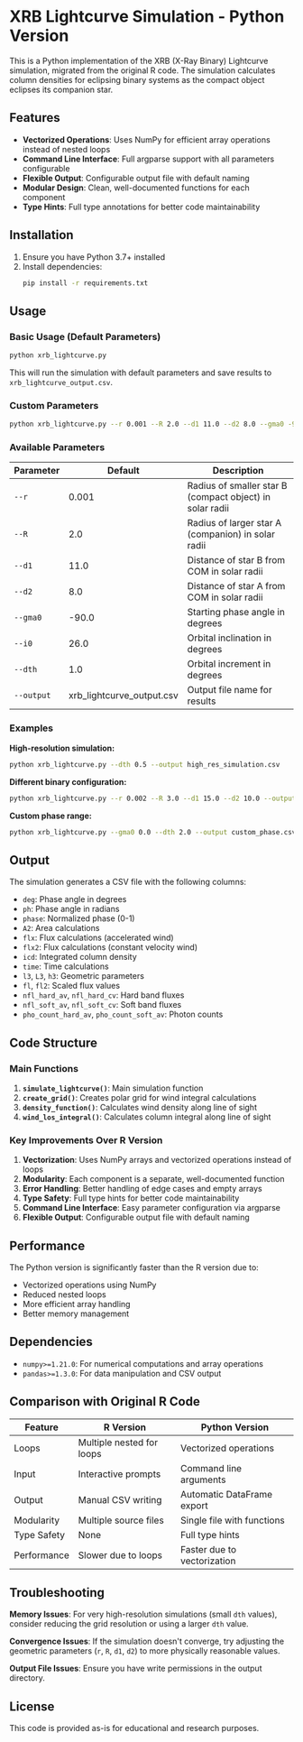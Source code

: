 # XRB Lightcurve Simulation - Python Version

This is a Python implementation of the XRB (X-Ray Binary) Lightcurve simulation, migrated from the original R code. The simulation calculates column densities for eclipsing binary systems as the compact object eclipses its companion star.

## Features

- **Vectorized Operations**: Uses NumPy for efficient array operations instead of nested loops
- **Command Line Interface**: Full argparse support with all parameters configurable
- **Flexible Output**: Configurable output file with default naming
- **Modular Design**: Clean, well-documented functions for each component
- **Type Hints**: Full type annotations for better code maintainability

## Installation

1. Ensure you have Python 3.7+ installed
2. Install dependencies:
   ```bash
   pip install -r requirements.txt
   ```

## Usage

### Basic Usage (Default Parameters)

```bash
python xrb_lightcurve.py
```

This will run the simulation with default parameters and save results to `xrb_lightcurve_output.csv`.

### Custom Parameters

```bash
python xrb_lightcurve.py --r 0.001 --R 2.0 --d1 11.0 --d2 8.0 --gma0 -90.0 --i0 26.0 --dth 1.0 --output my_results.csv
```

### Available Parameters

| Parameter | Default | Description |
|-----------|---------|-------------|
| `--r` | 0.001 | Radius of smaller star B (compact object) in solar radii |
| `--R` | 2.0 | Radius of larger star A (companion) in solar radii |
| `--d1` | 11.0 | Distance of star B from COM in solar radii |
| `--d2` | 8.0 | Distance of star A from COM in solar radii |
| `--gma0` | -90.0 | Starting phase angle in degrees |
| `--i0` | 26.0 | Orbital inclination in degrees |
| `--dth` | 1.0 | Orbital increment in degrees |
| `--output` | xrb_lightcurve_output.csv | Output file name for results |

### Examples

**High-resolution simulation:**
```bash
python xrb_lightcurve.py --dth 0.5 --output high_res_simulation.csv
```

**Different binary configuration:**
```bash
python xrb_lightcurve.py --r 0.002 --R 3.0 --d1 15.0 --d2 10.0 --output large_binary.csv
```

**Custom phase range:**
```bash
python xrb_lightcurve.py --gma0 0.0 --dth 2.0 --output custom_phase.csv
```

## Output

The simulation generates a CSV file with the following columns:

- `deg`: Phase angle in degrees
- `ph`: Phase angle in radians
- `phase`: Normalized phase (0-1)
- `A2`: Area calculations
- `flx`: Flux calculations (accelerated wind)
- `flx2`: Flux calculations (constant velocity wind)
- `icd`: Integrated column density
- `time`: Time calculations
- `l3`, `L3`, `h3`: Geometric parameters
- `fl`, `fl2`: Scaled flux values
- `nfl_hard_av`, `nfl_hard_cv`: Hard band fluxes
- `nfl_soft_av`, `nfl_soft_cv`: Soft band fluxes
- `pho_count_hard_av`, `pho_count_soft_av`: Photon counts

## Code Structure

### Main Functions

1. **`simulate_lightcurve()`**: Main simulation function
2. **`create_grid()`**: Creates polar grid for wind integral calculations
3. **`density_function()`**: Calculates wind density along line of sight
4. **`wind_los_integral()`**: Calculates column integral along line of sight

### Key Improvements Over R Version

1. **Vectorization**: Uses NumPy arrays and vectorized operations instead of loops
2. **Modularity**: Each component is a separate, well-documented function
3. **Error Handling**: Better handling of edge cases and empty arrays
4. **Type Safety**: Full type hints for better code maintainability
5. **Command Line Interface**: Easy parameter configuration via argparse
6. **Flexible Output**: Configurable output file with default naming

## Performance

The Python version is significantly faster than the R version due to:
- Vectorized operations using NumPy
- Reduced nested loops
- More efficient array handling
- Better memory management

## Dependencies

- `numpy>=1.21.0`: For numerical computations and array operations
- `pandas>=1.3.0`: For data manipulation and CSV output

## Comparison with Original R Code

| Feature | R Version | Python Version |
|---------|-----------|----------------|
| Loops | Multiple nested for loops | Vectorized operations |
| Input | Interactive prompts | Command line arguments |
| Output | Manual CSV writing | Automatic DataFrame export |
| Modularity | Multiple source files | Single file with functions |
| Type Safety | None | Full type hints |
| Performance | Slower due to loops | Faster due to vectorization |

## Troubleshooting

**Memory Issues**: For very high-resolution simulations (small `dth` values), consider reducing the grid resolution or using a larger `dth` value.

**Convergence Issues**: If the simulation doesn't converge, try adjusting the geometric parameters (`r`, `R`, `d1`, `d2`) to more physically reasonable values.

**Output File Issues**: Ensure you have write permissions in the output directory.

## License

This code is provided as-is for educational and research purposes. 